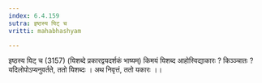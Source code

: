 ```yaml
---
index: 6.4.159
sutra: इष्ठस्य यिट् च
vritti: mahabhashyam

---
```

 इष्ठस्य यिट् च (3157) (यिशब्दे प्रकारद्वयदर्शकं भाष्यम्) किमयं यिशब्द आहोस्विद्याकारः ? किञ्ञ्चातः ? यदिलोपोऽप्यनुवर्तते, ततो यिशब्दः । अथ निवृत्तं, ततो यकारः ।। 